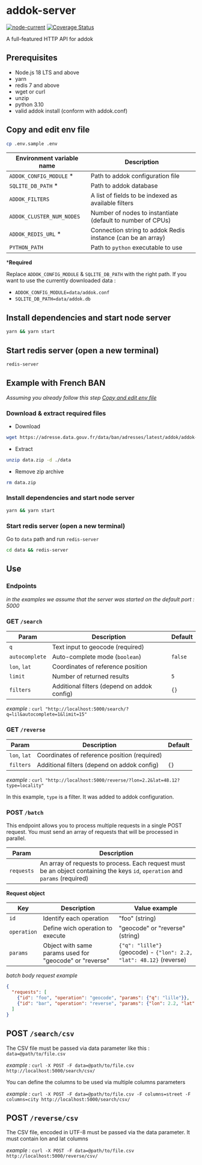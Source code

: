 # addok-server

[![node-current](https://img.shields.io/badge/node-%3E%3D%2018.12-brightgreen)](https://img.shields.io/badge/node-%3E%3D%2018.12-brightgreen) [![Coverage Status](https://coveralls.io/repos/github/livingdata-co/addok-server/badge.svg)](https://coveralls.io/github/livingdata-co/addok-server)

A full-featured HTTP API for addok

## Prerequisites

- Node.js 18 LTS and above
- yarn
- redis 7 and above
- wget or curl
- unzip
- python 3.10
- valid addok install (conform with addok.conf)

## Copy and edit env file

```bash
cp .env.sample .env
```

| Environment variable name | Description |
| --- | --- |
| `ADDOK_CONFIG_MODULE` * | Path to addok configuration file |
| `SQLITE_DB_PATH` * | Path to addok database |
| `ADDOK_FILTERS` | A list of fields to be indexed as available filters |
| `ADDOK_CLUSTER_NUM_NODES` | Number of nodes to instantiate (default to number of CPUs) |
| `ADDOK_REDIS_URL` * | Connection string to addok Redis instance (can be an array) |
| `PYTHON_PATH` | Path to `python` executable to use |

***Required**

Replace `ADDOK_CONFIG_MODULE` & `SQLITE_DB_PATH` with the right path.
If you want to use the currently downloaded data :

- `ADDOK_CONFIG_MODULE=data/addok.conf`
- `SQLITE_DB_PATH=data/addok.db`

## Install dependencies and start node server

```bash
yarn && yarn start
```

## Start redis server (open a new terminal)

```bash
redis-server
```

## Example with French BAN

*Assuming you already follow this step [Copy and edit env file](#copy-and-edit-env-file)*

### Download & extract required files

- Download

```bash
wget https://adresse.data.gouv.fr/data/ban/adresses/latest/addok/addok-france-bundle.zip -O data.zip
```

- Extract

```bash
unzip data.zip -d ./data
```

- Remove zip archive

```bash
rm data.zip
```

### Install dependencies and start node server

```bash
yarn && yarn start
```

### Start redis server (open a new terminal)

Go to `data` path and run `redis-server`

```bash
cd data && redis-server
```

## Use

### Endpoints

*in the examples we assume that the server was started on the default port : 5000*

### **GET** `/search`

| Param | Description | Default |
| --- | --- | --- |
| `q` | Text input to geocode (required) | |
| `autocomplete` | Auto-complete mode (`boolean`) | `false` |
| `lon`, `lat` | Coordinates of reference position | |
| `limit` | Number of returned results | `5` |
| `filters` | Additional filters (depend on addok config) | `{}` |

*example :*
`curl "http://localhost:5000/search/?q=lil&autocomplete=1&limit=15"`

### **GET** `/reverse`

| Param | Description | Default |
| --- | --- | --- |
| `lon`, `lat` | Coordinates of reference position (required) | |
| `filters` | Additional filters (depend on addok config) | `{}` |

*example :*
`curl "http://localhost:5000/reverse/?lon=2.2&lat=48.12?type=locality"`

In this example, `type` is a filter. It was added to addok configuration.

### **POST** `/batch`

This endpoint allows you to process multiple requests in a single POST request.
You must send an array of requests that will be processed in parallel.

| Param | Description |
| --- | --- |
| `requests` | An array of requests to process. Each request must be an object containing the keys `id`, `operation` and `params` (required) |

**Request object**

| Key | Description | Value example |
| --- | --- | --- |
|`id` | Identify each operation | "foo" (string) |
|`operation` | Define wich operation to execute | "geocode" or "reverse" (string)  |
| `params` | Object with same params used for "geocode" or "reverse" | `{"q": "lille"}` (geocode) - `{"lon": 2.2, "lat": 48.12}` (reverse)

*batch body request example*
```json
{
  "requests": [
    {"id": "foo", "operation": "geocode", "params": {"q": "lille"}},
    {"id": "bar", "operation": "reverse", "params": {"lon": 2.2, "lat": 48.12}}
  ]
}
```

## **POST** `/search/csv`

The CSV file must be passed via data parameter like this : `data=@path/to/file.csv`

*example :*
`curl -X POST -F data=@path/to/file.csv http://localhost:5000/search/csv/`

You can define the columns to be used via multiple columns parameters

*example :*
`curl -X POST -F data=@path/to/file.csv -F columns=street -F columns=city http://localhost:5000/search/csv/`

## **POST** `/reverse/csv`

The CSV file, encoded in UTF-8 must be passed via the data parameter. It must contain lon and lat 
columns

*example :*
`curl -X POST -F data=@path/to/file.csv http://localhost:5000/reverse/csv/`
